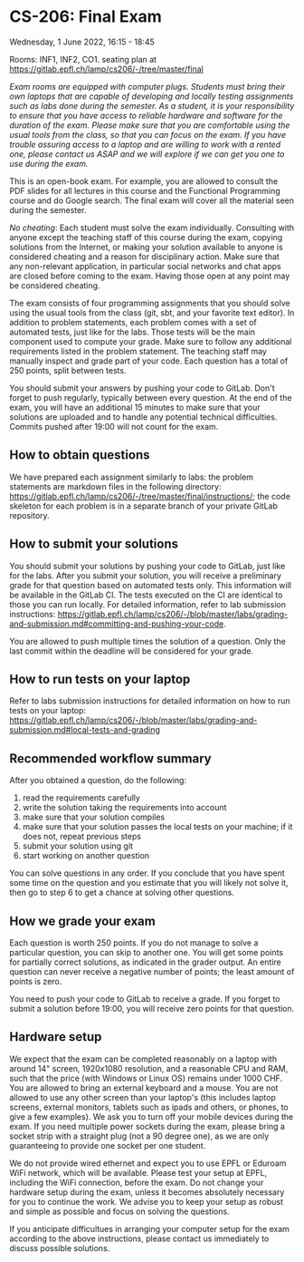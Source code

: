 # CS-206: Final Exam

Wednesday, 1 June 2022, 16:15 - 18:45

Rooms: INF1, INF2, CO1. seating plan at https://gitlab.epfl.ch/lamp/cs206/-/tree/master/final

*Exam rooms are equipped with computer plugs. Students must bring their own laptops that are capable of developing and locally testing assignments such as labs done during the semester. As a student, it is your responsibility to ensure that you have access to reliable hardware and software for the duration of the exam. Please make sure that you are comfortable using the usual tools from the class, so that you can focus on the exam. If you have trouble assuring access to a laptop and are willing to work with a rented one, please contact us ASAP and we will explore if we can get you one to use during the exam.*

This is an open-book exam. For example, you are allowed to consult the PDF slides for all lectures in this course and the Functional Programming course and do Google search. The final exam will cover all the material seen during the semester.

*No cheating*: Each student must solve the exam individually. Consulting with anyone except the teaching staff of this course during the exam, copying solutions from the Internet, or making your solution available to anyone is considered cheating and a reason for disciplinary action. Make sure that any non-relevant application, in particular social networks and chat apps are closed before coming to the exam. Having those open at any point may be considered cheating.

The exam consists of four programming assignments that you should solve using the usual tools from the class (git, sbt, and your favorite text editor). In addition to problem statements, each problem comes with a set of automated tests, just like for the labs. Those tests will be the main component used to compute your grade. Make sure to follow any additional requirements listed in the problem statement. The teaching staff may manually inspect and grade part of your code. Each question has a total of 250 points, split between tests.

You should submit your answers by pushing your code to GitLab. Don't forget to push regularly, typically between every question. At the end of the exam, you will have an additional 15 minutes to make sure that your solutions are uploaded and to handle any potential technical difficulties. Commits pushed after 19:00 will not count for the exam.

## How to obtain questions


We have prepared each assignment similarly to labs: the problem statements are markdown files in the following directory: https://gitlab.epfl.ch/lamp/cs206/-/tree/master/final/instructions/; the code skeleton for each problem is in a separate branch of your private GitLab repository.

## How to submit your solutions

You should submit your solutions by pushing your code to GitLab, just like for the labs. After you submit your solution, you will receive a preliminary grade for that question based on automated tests only. This information will be available in the GitLab CI. The tests executed on the CI are identical to those you can run locally. For detailed information, refer to lab submission instructions: https://gitlab.epfl.ch/lamp/cs206/-/blob/master/labs/grading-and-submission.md#committing-and-pushing-your-code.

You are allowed to push multiple times the solution of a question. Only the last commit within the deadline will be considered for your grade.

## How to run tests on your laptop

Refer to labs submission instructions for detailed information on how to run tests on your laptop: https://gitlab.epfl.ch/lamp/cs206/-/blob/master/labs/grading-and-submission.md#local-tests-and-grading

## Recommended workflow summary

After you obtained a question, do the following:

1. read the requirements carefully
2. write the solution taking the requirements into account
3. make sure that your solution compiles
4. make sure that your solution passes the local tests on your machine; if it does not, repeat previous steps
5. submit your solution using git
6. start working on another question

You can solve questions in any order. If you conclude that you have spent some time on the question and you estimate that you will likely not solve it, then go to step 6 to get a chance at solving other questions.

## How we grade your exam

Each question is worth 250 points. If you do not manage to solve a particular question, you can skip to another one. You will get some points for partially correct solutions, as indicated in the grader output. An entire question can never receive a negative number of points; the least amount of points is zero.

You need to push your code to GitLab to receive a grade. If you forget to submit a solution before 19:00, you will receive zero points for that question.

## Hardware setup

We expect that the exam can be completed reasonably on a laptop with around 14" screen, 1920x1080 resolution, and a reasonable CPU and RAM, such that the price (with Windows or Linux OS) remains under 1000 CHF. You are allowed to bring an external keyboard and a mouse. You are not allowed to use any other screen than your laptop's (this includes laptop screens, external monitors, tablets such as ipads and others, or phones, to give a few examples). We ask you to turn off your mobile devices during the exam. If you need multiple power sockets during the exam, please bring a socket strip with a straight plug (not a 90 degree one), as we are only guaranteeing to provide one socket per one student. 

We do not provide wired ethernet and expect you to use EPFL or Eduroam WiFi network, which will be available. Please test your setup at EPFL, including the WiFi connection, before the exam. Do not change your hardware setup during the exam, unless it becomes absolutely necessary for you to continue the work. We advise you to keep your setup as robust and simple as possible and focus on solving the questions.

If you anticipate difficultues in arranging your computer setup for the exam according to the above instructions, please contact us immediately to discuss possible solutions.

